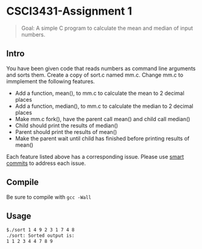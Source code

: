 CSCI3431-Assignment 1
=====================

 > Goal: A simple C program to calculate the mean and median of input numbers.

## Intro

You have been given code that reads numbers as command line arguments and sorts them.
Create a copy of sort.c named mm.c.
Change mm.c to immplement the following features.

- Add a function, mean(),  to mm.c to calculate the mean to 2 decimal places
- Add a function, median(),  to mm.c to calculate the median to 2 decimal places
- Make mm.c fork(), have the parent call mean() and child call median()
- Child should print the results of median()
- Parent should print the results of mean()
- Make the parent wait until child has finished before printing results of mean()

Each feature listed above has a corresponding issue.
Please use [smart commits](https://help.github.com/articles/closing-issues-via-commit-messages) to address each issue. 

## Compile

Be sure to compile with `gcc -Wall`

## Usage

```bash
$./sort 1 4 9 2 3 1 7 4 8
./sort: Sorted output is:
1 1 2 3 4 4 7 8 9
```
